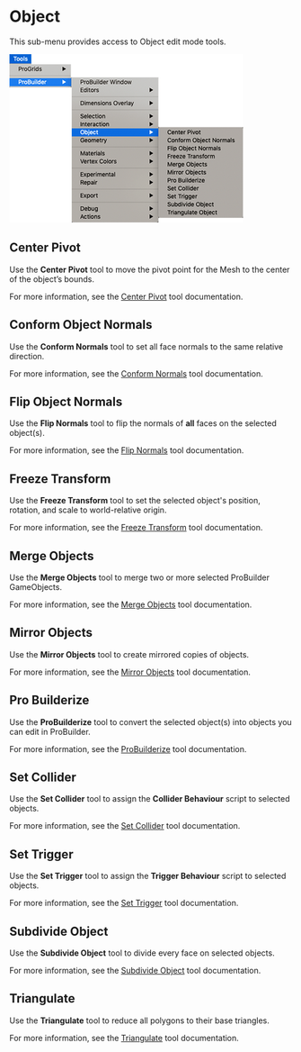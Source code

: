 # Object

This sub-menu provides access to Object edit mode tools.

![Tools > ProBuilder > Object menu](images/menu-object.png)

## Center Pivot

Use the **Center Pivot** tool to move the pivot point for the Mesh to the center of the object’s bounds.

For more information, see the [Center Pivot](CenterPivot.md) tool documentation.

## Conform Object Normals

Use the **Conform Normals** tool to set all face normals to the same relative direction.

For more information, see the [Conform Normals](Object_ConformNormals.md) tool documentation.

## Flip Object Normals

Use the **Flip Normals** tool to flip the normals of **all** faces on the selected object(s).

For more information, see the [Flip Normals](Object_FlipNormals.md) tool documentation.

## Freeze Transform

Use the **Freeze Transform** tool to set the selected object's position, rotation, and scale to world-relative origin.

For more information, see the [Freeze Transform](Pivot_Reset.md) tool documentation.

## Merge Objects

Use the **Merge Objects** tool to merge two or more selected ProBuilder GameObjects.

For more information, see the [Merge Objects](Object_Merge.md) tool documentation.

## Mirror Objects

Use the **Mirror Objects** tool to create mirrored copies of objects.

For more information, see the [Mirror Objects](Object_Mirror.md) tool documentation.

## Pro Builderize

Use the **ProBuilderize** tool to convert the selected object(s) into objects you can edit in ProBuilder.

For more information, see the [ProBuilderize](Object_ProBuilderize.md) tool documentation.

## Set Collider

Use the **Set Collider** tool to assign the **Collider Behaviour** script to selected objects.

For more information, see the [Set Collider](Entity_Trigger.md#Collider) tool documentation.

## Set Trigger

Use the **Set Trigger** tool to assign the **Trigger Behaviour** script to selected objects.

For more information, see the [Set Trigger](Entity_Trigger.md) tool documentation.

## Subdivide Object

Use the **Subdivide Object** tool to divide every face on selected objects.

For more information, see the [Subdivide Object](Object_Subdivide.md) tool documentation.

## Triangulate

Use the **Triangulate** tool to reduce all polygons to their base triangles.

For more information, see the [Triangulate](Object_Triangulate.md) tool documentation.
